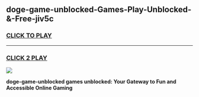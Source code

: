
## doge-game-unblocked-Games-Play-Unblocked-&-Free-jiv5c
<h3>
<a href="https://premium76.site?title=doge-game-unblocked&ref=24A">CLICK TO PLAY</a></h3>
<hr>

<h3>
<a href="https://premium76.site?title=doge-game-unblocked&ref=24A">CLICK 2 PLAY</a>
  
</h3>

<a href="https://premium76.site?title=doge-game-unblocked&ref=24A"><img src="https://clearcache.store/games.png"></a>


**doge-game-unblocked games unblocked: Your Gateway to Fun and Accessible Online Gaming**
